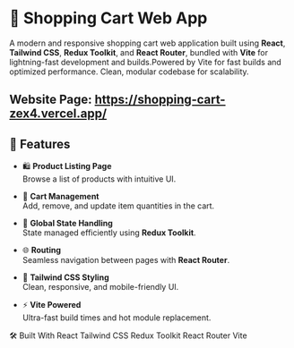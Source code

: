 # 🛒 Shopping Cart Web App

A modern and responsive shopping cart web application built using **React**, **Tailwind CSS**, **Redux Toolkit**, and **React Router**, bundled with **Vite** for lightning-fast development and builds.Powered by Vite for fast builds and optimized performance. Clean, modular codebase for scalability.

Website Page: https://shopping-cart-zex4.vercel.app/
---

## 🚀 Features

- 🛍️ **Product Listing Page**  
  Browse a list of products with intuitive UI.

- 🛒 **Cart Management**  
  Add, remove, and update item quantities in the cart.

- 🔄 **Global State Handling**  
  State managed efficiently using **Redux Toolkit**.

- 🌐 **Routing**  
  Seamless navigation between pages with **React Router**.

- 🎨 **Tailwind CSS Styling**  
  Clean, responsive, and mobile-friendly UI.

- ⚡ **Vite Powered**  
  Ultra-fast build times and hot module replacement.

🛠️ Built With
    React
    Tailwind CSS
    Redux Toolkit
    React Router
    Vite
